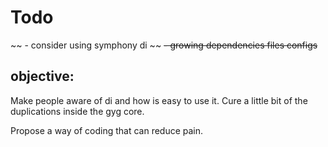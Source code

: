 # Todo

~~ - consider using symphony di ~~
~~- growing dependencies files configs~~



## objective:

Make people aware of di and how is easy to use it.
Cure a little bit of the duplications inside the gyg core.

Propose a way of coding that can reduce pain.


